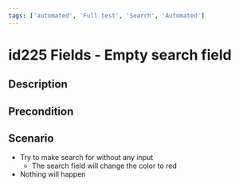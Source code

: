 ```yaml
---
tags: ['automated', 'Full test', 'Search', 'Automated']
---
```


# id225 Fields - Empty search field

## Description


## Precondition


## Scenario
- Try to make search for without any input
    - The search field will change the color to red
- Nothing will happen
